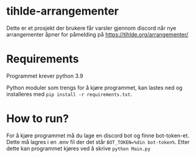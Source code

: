 # tihlde-arrangementer
Dette er et prosjekt der brukere får varsler gjennom discord når nye arrangementer åpner for påmelding på https://tihlde.org/arrangementer/

# Requirements
Programmet krever python 3.9

Python moduler som trengs for å kjøre programmet, kan lastes ned og installeres med `pip install -r requirements.txt`.

# How to run?
For å kjøre programmet må du lage en discord bot og finne bot-token-et. Dette må lagres i en .env fil der det står `BOT_TOKEN=%din bot-token%`.
Etter dette kan programmet kjøres ved å skrive `python Main.py`
